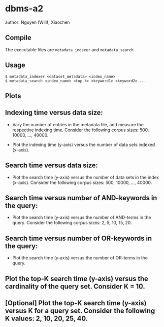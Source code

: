 # dbms-a2

author: Nguyen (Will), Xiaochen

## Compile

The executable files are `metadata_indexer` and `metadata_search`.

## Usage

    $ metadata_indexer <dataset_metadata> <index_name>
    $ metadata_search <index_name> <top-k> <keyword1> <keyword2> ...

## Plots

## Indexing time versus data size:
* Vary the number of entries in the metadata file, and measure the respective indexing time. Consider the following corpus sizes: 500, 10000, ..., 40000.

* Plot the indexing time (y-axis) versus the number of data sets indexed (x-axis).

## Search time versus data size:
* Plot the search time (y-axis) versus the number of data sets in the index (x-axis). Consider the following corpus sizes: 500, 10000, ..., 40000.

## Search time versus number of AND-keywords in the query:
* Plot the search time (y-axis) versus the number of AND-terms in the query. Consider the following corpus sizes: 2, 5, 10, 15, 20.

## Search time versus number of OR-keywords in the query:
* Plot the search time (y-axis) versus the number of OR-terms in the query.

## Plot the top-K search time (y-axis) versus the cardinality of the query set. Consider K = 10.

## [Optional] Plot the top-K search time (y-axis) versus K for a query set. Consider the following K values: 2, 10, 20, 25, 40.
